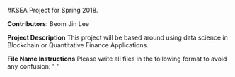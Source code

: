 #KSEA Project for Spring 2018. 

**Contributors**: Beom Jin Lee

**Project Description** 
This project will be based around using data science in Blockchain or Quantitative Finance Applications.

**File Name Instructions**
Please write all files in the following format to avoid any confusion: 
'<Name>_<File Name>'

